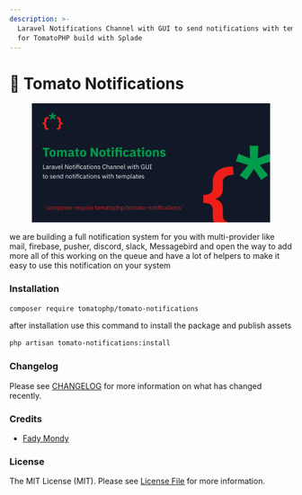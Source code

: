 ```yaml
---
description: >-
  Laravel Notifications Channel with GUI to send notifications with templates
  for TomatoPHP build with Splade
---
```


# 🔔 Tomato Notifications

<figure><img src="../../.gitbook/assets/screenshot (12).png" alt=""><figcaption></figcaption></figure>

we are building a full notification system for you with multi-provider like mail, firebase, pusher, discord, slack, Messagebird and open the way to add more all of this working on the queue and have a lot of helpers to make it easy to use this notification on your system

### Installation

```bash
composer require tomatophp/tomato-notifications
```

after installation use this command to install the package and publish assets

```bash
php artisan tomato-notifications:install
```

### Changelog

Please see [CHANGELOG](https://github.com/tomatophp/tomato-notifications/blob/master/CHANGELOG.md) for more information on what has changed recently.

### Credits

* [Fady Mondy](https://github.com/3x1io)

### License

The MIT License (MIT). Please see [License File](https://github.com/tomatophp/tomato-notifications/blob/master/LICENSE.md) for more information.
